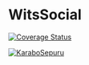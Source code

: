 # WitsSocial

[![Coverage Status](https://coveralls.io/repos/github/thatosenoamadi007/WitsSocial/badge.svg?branch=main)](https://coveralls.io/github/thatosenoamadi007/WitsSocial?branch=main)

[![KaraboSepuru](https://circleci.com/gh/KaraboSepuru/WitsSocial.svg?style=svg)](https://circleci.com/gh/circleci/circleci-docs)
